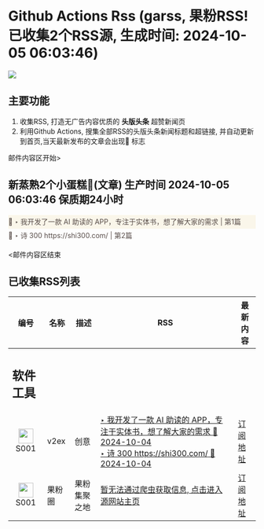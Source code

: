 # Github Actions Rss (garss, 果粉RSS! 已收集2个RSS源, 生成时间: 2024-10-05 06:03:46)

![](https://cdn.jsdelivr.net/gh/xinkeji/garss/_media/ga-rss.png)



## 主要功能
1. 收集RSS, 打造无广告内容优质的 **头版头条** 超赞新闻页
2. 利用Github Actions, 搜集全部RSS的头版头条新闻标题和超链接, 并自动更新到首页,当天最新发布的文章会出现🌈 标志

邮件内容区开始>
<h2>新蒸熟2个小蛋糕🍰(文章) 生产时间 2024-10-05 06:03:46 保质期24小时</h2>

<div style='line-height:3;background-color:#FAF6EA;' ><a href='https://www.v2ex.com/t/1077618#reply43' style="line-height:2;text-decoration:none;display:block;color:#584D49;">🌈 ‣ 我开发了一款 AI 助读的 APP，专注于实体书，想了解大家的需求 | 第1篇</a></div><div style='line-height:3;' ><a href='https://www.v2ex.com/t/1077668#reply8' style="line-height:2;text-decoration:none;display:block;color:#584D49;">🌈 ‣ 诗 300 https://shi300.com/ | 第2篇</a></div>

<邮件内容区结束

## 已收集RSS列表

| 编号 | 名称 | 描述 | RSS | 最新内容 |
| --- | --- | --- | --- | --- |
| <h2 id="软件工具">软件工具</h2> |  |   |  |  |
| <div id="S001" style="text-align: center;"><img src="https://cdn.jsdelivr.net/gh/zhaoolee/garss/_media/favicon/S001.png" width="30px" style="width:30px;height: auto;"/><br><span>S001</span></div> | v2ex | 创意 | [‣ 我开发了一款 AI 助读的 APP，专注于实体书，想了解大家的需求 🌈 2024-10-04](https://www.v2ex.com/t/1077618#reply43)<br/>[‣ 诗 300 https://shi300.com/ 🌈 2024-10-04](https://www.v2ex.com/t/1077668#reply8) | [订阅地址](https://www.v2ex.com/feed/tab/creative.xml) |
| <div id="S001" style="text-align: center;"><img src="https://cdn.jsdelivr.net/gh/zhaoolee/garss/_media/favicon/S001.png" width="30px" style="width:30px;height: auto;"/><br><span>S001</span></div> | 果粉圈 | 果粉集聚之地 | [暂无法通过爬虫获取信息, 点击进入源网站主页](https://g0f.cn) | [订阅地址](https://g0f.cn/rss.xml) |



